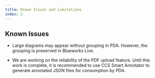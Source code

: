 ```yaml
---
title: Known Issues and Limitations
index: 2
---
```


## Known Issues

- Large diagrams may appear without grouping in PDA. However, the grouping is preserved in Blueworks Live.

- We are working on the reliability of the PDF upload feature. Until this work is complete, it is recommended to use CCS Smart Annotator to generate annotated JSON files for consumption by PDA.
